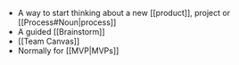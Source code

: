 - A way to start thinking about a new [[product]], project or [[Process#Noun|process]]
- A guided [[Brainstorm]]
- [[Team Canvas]]
- Normally for [[MVP|MVPs]]
